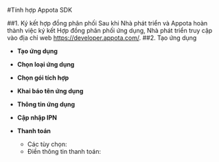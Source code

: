 #Tính hợp Appota SDK


##1. Ký kết hợp đồng phân phối
Sau khi Nhà phát triển và Appota hoàn thành việc ký kết Hợp đồng phân phối ứng dụng, Nhà phát triển truy cập vào địa chỉ web https://developer.appota.com/.
##2. Tạo ứng dụng
- **Tạo ứng dụng**
	
- **Chọn loại ứng dụng**
- **Chọn gói tích hợp**
- **Khai báo tên ứng dụng**
- **Thông tin ứng dụng**
- **Cập nhập IPN**
- **Thanh toán**
	- Các tùy chọn: 
	- Điền thông tin thanh toán: 
 